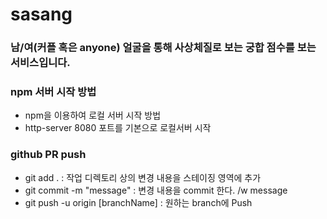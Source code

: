 # sasang
### 남/여(커플 혹은 anyone) 얼굴을 통해 사상체질로 보는 궁합 점수를 보는 서비스입니다.

### npm 서버 시작 방법
- npm을 이용하여 로컬 서버 시작 방법
- http-server 8080 포트를 기본으로 로컬서버 시작

### github PR push
- git add . : 작업 디렉토리 상의 변경 내용을 스테이징 영역에 추가
- git commit -m "message" : 변경 내용을 commit 한다. /w message
- git push -u origin [branchName] : 원하는 branch에 Push
